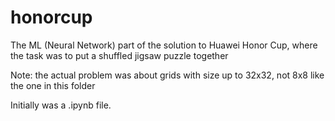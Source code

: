# honorcup

The ML (Neural Network) part of the solution to Huawei Honor Cup, where the task was to put a shuffled jigsaw puzzle together

Note: the actual problem was about grids with size up to 32x32, not 8x8 like the one in this folder

Initially was a .ipynb file. 
